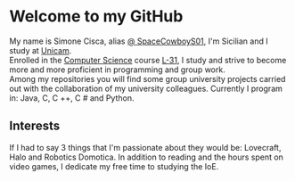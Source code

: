 # Welcome to my GitHub

My name is Simone Cisca, alias [@ SpaceCowboyS01](https://github.com/SpaceCowboyS01), I'm Sicilian and I study at [Unicam](https://www.unicam.it/).<br>
Enrolled in the [Computer Science](https://computerscience.unicam.it/) course [L-31](https://computerscience.unicam.it/laurea-informatica), I study and strive to become more and more proficient in programming and group work.<br>
Among my repositories you will find some group university projects carried out with the collaboration of my university colleagues.
Currently I program in: Java, C, C ++, C # and Python.

## Interests

If I had to say 3 things that I'm passionate about they would be: Lovecraft, Halo and Robotics Domotica.
In addition to reading and the hours spent on video games, I dedicate my free time to studying the IoE.
